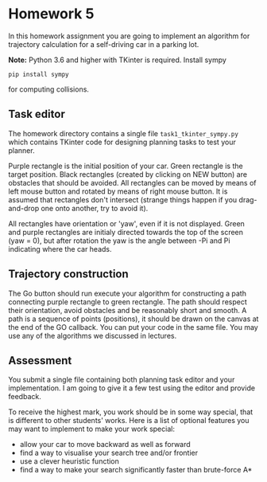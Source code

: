 # Homework 5

In this homework assignment you are going to implement an algorithm for
trajectory calculation for a self-driving car in a parking lot.

**Note:** Python 3.6 and higher with TKinter is required. Install sympy

`pip install sympy`

for computing collisions.

## Task editor

The homework directory contains a single file `task1_tkinter_sympy.py`
which contains TKinter code for designing planning tasks to test your planner.

Purple rectangle is the initial position of your car. Green rectangle is
the target position. Black rectangles (created by clicking on NEW button)
are obstacles that should be avoided. All rectangles can be moved by
means of left mouse button and rotated by means of right mouse button.
It is assumed that rectangles don't intersect (strange things happen
if you drag-and-drop one onto another, try to avoid it).

All rectangles have orientation or 'yaw', even if it is not displayed.
Green and purple rectangles are initialy directed towards the top of the screen
(yaw = 0), but after rotation the yaw is the angle between -Pi and Pi indicating
where the car heads.

## Trajectory construction

The Go button should run execute your algorithm for constructing a path connecting
purple rectangle to green rectangle. The path should respect their orientation,
avoid obstacles and be reasonably short and smooth.
A path is a sequence of points (positions), it should be
drawn on the canvas at the end of the GO callback. You can put your code in
the same file. You may use any of the algorithms we discussed in lectures.

## Assessment

You submit a single file containing both planning task editor and your implementation.
I am going to give it a few test using the editor and provide feedback.

To receive the highest mark, you work should be in some way special, that is different to
other students' works. Here is a list of optional features you may want to implement
to make your work special:

- allow your car to move backward as well as forward
- find a way to visualise your search tree and/or frontier
- use a clever heuristic function
- find a way to make your search significantly faster than brute-force A*









